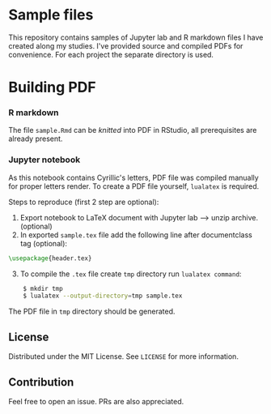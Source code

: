 # Sample files

This repository contains samples of Jupyter lab and R markdown files I have created along my studies. I've provided source and compiled PDFs for convenience. For each project the separate directory is used.

# Building PDF

### R markdown

The file `sample.Rmd` can be *knitted* into PDF in RStudio, all prerequisites are already present.

### Jupyter notebook

As this notebook contains Cyrillic's letters, PDF file was compiled manually for proper letters render. To create a PDF file yourself, `lualatex` is required.

Steps to reproduce (first 2 step are optional):

1. Export notebook to LaTeX document with Jupyter lab --> unzip archive. (optional)
2. In exported `sample.tex` file add the following line after documentclass tag (optional):
```latex
\usepackage{header.tex}
```
3. To compile the `.tex` file create `tmp` directory run `lualatex command`:
```bash
    $ mkdir tmp
    $ lualatex --output-directory=tmp sample.tex
```
The PDF file in `tmp` directory should be generated.


## License

Distributed under the MIT License. See `LICENSE` for more information.

## Contribution

Feel free to open an issue. PRs are also appreciated.
